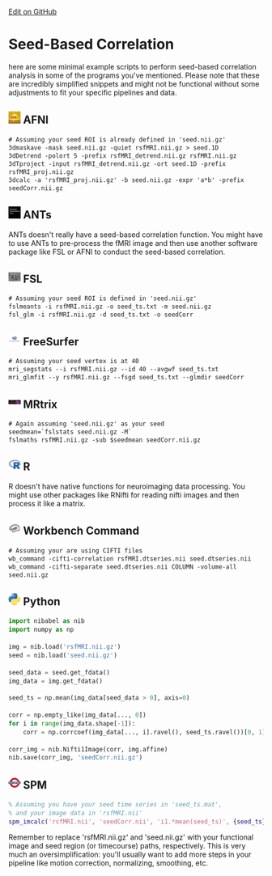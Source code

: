 [Edit on GitHub](https://github.com/childmindresearch/NeuRosetta/edit/main/src/fmri_analysis/seed_based_correlation.md)
# Seed-Based Correlation

here are some minimal example scripts to perform seed-based correlation analysis in some of the programs you've mentioned. Please note that these are incredibly simplified snippets and might not be functional without some adjustments to fit your specific pipelines and data.

## <img src="../icons/afni.png" height="24px" /> AFNI
```shell
# Assuming your seed ROI is already defined in 'seed.nii.gz'
3dmaskave -mask seed.nii.gz -quiet rsfMRI.nii.gz > seed.1D
3dDetrend -polort 5 -prefix rsfMRI_detrend.nii.gz rsfMRI.nii.gz
3dTproject -input rsfMRI_detrend.nii.gz -ort seed.1D -prefix rsfMRI_proj.nii.gz
3dcalc -a 'rsfMRI_proj.nii.gz' -b seed.nii.gz -expr 'a*b' -prefix seedCorr.nii.gz
```

## <img src="../icons/ants.png" height="24px" /> ANTs
ANTs doesn't really have a seed-based correlation function. You might have to use ANTs to pre-process the fMRI image and then use another software package like FSL or AFNI to conduct the seed-based correlation.

## <img src="../icons/fsl.png" height="24px" /> FSL
```shell
# Assuming your seed ROI is defined in 'seed.nii.gz'
fslmeants -i rsfMRI.nii.gz -o seed_ts.txt -m seed.nii.gz 
fsl_glm -i rsfMRI.nii.gz -d seed_ts.txt -o seedCorr 
```

## <img src="../icons/freesurfer.png" height="24px" /> FreeSurfer
```shell
# Assuming your seed vertex is at 40
mri_segstats --i rsfMRI.nii.gz --id 40 --avgwf seed_ts.txt
mri_glmfit --y rsfMRI.nii.gz --fsgd seed_ts.txt --glmdir seedCorr
```

## <img src="../icons/mrtrix.png" height="24px" /> MRtrix
```shell
# Again assuming 'seed.nii.gz' as your seed
seedmean=`fslstats seed.nii.gz -M`
fslmaths rsfMRI.nii.gz -sub $seedmean seedCorr.nii.gz
```

## <img src="../icons/r.png" height="24px" /> R
R doesn't have native functions for neuroimaging data processing. You might use other packages like RNifti for reading nifti images and then process it like a matrix.

## <img src="../icons/workbench_command.png" height="24px" /> Workbench Command
```shell
# Assuming your are using CIFTI files
wb_command -cifti-correlation rsfMRI.dtseries.nii seed.dtseries.nii 
wb_command -cifti-separate seed.dtseries.nii COLUMN -volume-all seed.nii.gz
```

## <img src="../icons/python.png" height="24px" /> Python
```python
import nibabel as nib
import numpy as np

img = nib.load('rsfMRI.nii.gz')
seed = nib.load('seed.nii.gz')

seed_data = seed.get_fdata()
img_data = img.get_fdata()

seed_ts = np.mean(img_data[seed_data > 0], axis=0)

corr = np.empty_like(img_data[..., 0])
for i in range(img_data.shape[-1]):
    corr = np.corrcoef(img_data[..., i].ravel(), seed_ts.ravel())[0, 1]

corr_img = nib.Nifti1Image(corr, img.affine)
nib.save(corr_img, 'seedCorr.nii.gz')
```

## <img src="../icons/spm.png" height="24px" /> SPM
```matlab
% Assuming you have your seed time series in 'seed_ts.mat', 
% and your image data in 'rsfMRI.nii'
spm_imcalc('rsfMRI.nii', 'seedCorr.nii', 'i1.*mean(seed_ts)', {seed_ts});
```

Remember to replace 'rsfMRI.nii.gz' and 'seed.nii.gz' with your functional image and seed region (or timecourse) paths, respectively. This is very much an oversimplification: you'll usually want to add more steps in your pipeline like motion correction, normalizing, smoothing, etc.
